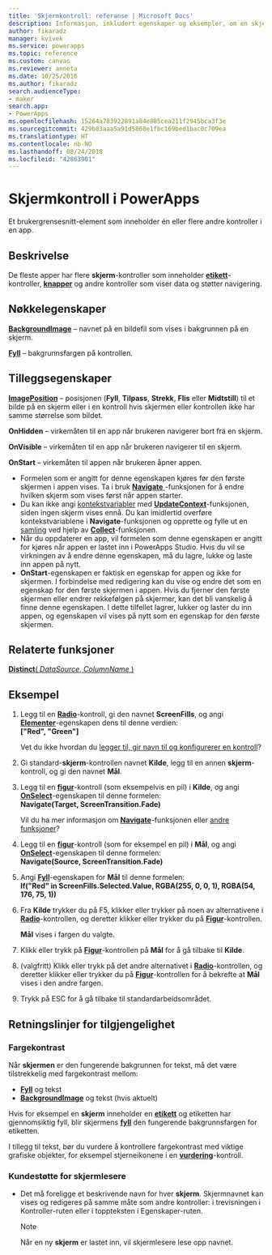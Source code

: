```yaml
---
title: 'Skjermkontroll: referanse | Microsoft Docs'
description: Informasjon, inkludert egenskaper og eksempler, om en skjermkontroll
author: fikaradz
manager: kvivek
ms.service: powerapps
ms.topic: reference
ms.custom: canvas
ms.reviewer: anneta
ms.date: 10/25/2016
ms.author: fikaradz
search.audienceType:
- maker
search.app:
- PowerApps
ms.openlocfilehash: 15264a783922891a84e805cea211f2945bca3f3e
ms.sourcegitcommit: 429b83aaa5a91d5868e1fbc169bed1bac0c709ea
ms.translationtype: HT
ms.contentlocale: nb-NO
ms.lasthandoff: 08/24/2018
ms.locfileid: "42863901"
---
```

# <a name="screen-control-in-powerapps"></a>Skjermkontroll i PowerApps
Et brukergrensesnitt-element som inneholder én eller flere andre kontroller i en app.

## <a name="description"></a>Beskrivelse
De fleste apper har flere **skjerm**-kontroller som inneholder **[etikett](control-text-box.md)**-kontroller, **[knapper](control-button.md)** og andre kontroller som viser data og støtter navigering.

## <a name="key-properties"></a>Nøkkelegenskaper
**[BackgroundImage](properties-visual.md)** – navnet på en bildefil som vises i bakgrunnen på en skjerm.

**[Fyll](properties-color-border.md)** – bakgrunnsfargen på kontrollen.

## <a name="additional-properties"></a>Tilleggsegenskaper
**[ImagePosition](properties-visual.md)** – posisjonen (**Fyll**, **Tilpass**, **Strekk**, **Flis** eller **Midtstill**) til et bilde på en skjerm eller i en kontroll hvis skjermen eller kontrollen ikke har samme størrelse som bildet.

**OnHidden** – virkemåten til en app når brukeren navigerer bort fra en skjerm.

**OnVisible** – virkemåten til en app når brukeren navigerer til en skjerm.

**OnStart** – virkemåten til appen når brukeren åpner appen.

* Formelen som er angitt for denne egenskapen kjøres før den første skjermen i appen vises. Ta i bruk [**Navigate** ](../functions/function-navigate.md)-funksjonen for å endre hvilken skjerm som vises først når appen starter.
* Du kan ikke angi [kontekstvariabler](../working-with-variables.md) med [**UpdateContext**](../functions/function-updatecontext.md)-funksjonen, siden ingen skjerm vises ennå. Du kan imidlertid overføre kontekstvariablene i **Navigate**-funksjonen og opprette og fylle ut en [samling](../working-with-variables.md) ved hjelp av [**Collect**](../functions/function-clear-collect-clearcollect.md)-funksjonen.
* Når du oppdaterer en app, vil formelen som denne egenskapen er angitt for kjøres når appen er lastet inn i PowerApps Studio. Hvis du vil se virkningen av å endre denne egenskapen, må du lagre, lukke og laste inn appen på nytt.
* **OnStart**-egenskapen er faktisk en egenskap for appen og ikke for skjermen. I forbindelse med redigering kan du vise og endre det som en egenskap for den første skjermen i appen. Hvis du fjerner den første skjermen eller endrer rekkefølgen på skjermer, kan det bli vanskelig å finne denne egenskapen. I dette tilfellet lagrer, lukker og laster du inn appen, og egenskapen vil vises på nytt som en egenskap for den første skjermen.

## <a name="related-functions"></a>Relaterte funksjoner
[**Distinct**( *DataSource*, *ColumnName* )](../functions/function-distinct.md)

## <a name="example"></a>Eksempel
1. Legg til en **[Radio](control-radio.md)**-kontroll, gi den navnet **ScreenFills**, og angi **[Elementer](properties-core.md)**-egenskapen dens til denne verdien:<br>
   **["Red", "Green"]**
   
    Vet du ikke hvordan du [legger til, gir navn til og konfigurerer en kontroll](../add-configure-controls.md)?
2. Gi standard-**skjerm**-kontrollen navnet **Kilde**, legg til en annen **skjerm**-kontroll, og gi den navnet **Mål**.
3. Legg til en **[figur](control-shapes-icons.md)**-kontroll (som eksempelvis en pil) i **Kilde**, og angi **[OnSelect](properties-core.md)**-egenskapen til denne formelen:<br>
   **Navigate(Target, ScreenTransition.Fade)**
   
    Vil du ha mer informasjon om **[Navigate](../functions/function-navigate.md)**-funksjonen eller [andre funksjoner](../formula-reference.md)?
4. Legg til en **[figur](control-shapes-icons.md)**-kontroll (som for eksempel en pil) i **Mål**, og angi **[OnSelect](properties-core.md)**-egenskapen til denne formelen:<br>
   **Navigate(Source, ScreenTransition.Fade)**
5. Angi **[Fyll](properties-color-border.md)**-egenskapen for **Mål** til denne formelen:<br>
   **If("Red" in ScreenFills.Selected.Value, RGBA(255, 0, 0, 1), RGBA(54, 176, 75, 1))**
6. Fra **Kilde** trykker du på F5, klikker eller trykker på noen av alternativene i **[Radio](control-radio.md)**-kontrollen, og deretter klikker eller trykker du på **[Figur](control-shapes-icons.md)**-kontrollen.
   
    **Mål** vises i fargen du valgte.
7. Klikk eller trykk på **[Figur](control-shapes-icons.md)**-kontrollen på **Mål** for å gå tilbake til **Kilde**.
8. (valgfritt) Klikk eller trykk på det andre alternativet i **[Radio](control-radio.md)**-kontrollen, og deretter klikker eller trykker du på **[Figur](control-shapes-icons.md)**-kontrollen for å bekrefte at **Mål** vises i den andre fargen.
9. Trykk på ESC for å gå tilbake til standardarbeidsområdet.


## <a name="accessibility-guidelines"></a>Retningslinjer for tilgjengelighet
### <a name="color-contrast"></a>Fargekontrast
Når **skjermen** er den fungerende bakgrunnen for tekst, må det være tilstrekkelig med fargekontrast mellom:
* **[Fyll](properties-color-border.md)** og tekst
* **[BackgroundImage](properties-visual.md)** og tekst (hvis aktuelt)

Hvis for eksempel en **skjerm** inneholder en **[etikett](control-text-box.md)**  og etiketten har gjennomsiktig fyll, blir skjermens **[fyll](properties-color-border.md)** den fungerende bakgrunnsfargen for etiketten.

I tillegg til tekst, bør du vurdere å kontrollere fargekontrast med viktige grafiske objekter, for eksempel stjerneikonene i en **[vurdering](control-rating.md)**-kontroll.

### <a name="screen-reader-support"></a>Kundestøtte for skjermlesere
* Det må foreligge et beskrivende navn for hver **skjerm**. Skjermnavnet kan vises og redigeres på samme måte som andre kontroller: i trevisningen i Kontroller-ruten eller i toppteksten i Egenskaper-ruten.

    > [!NOTE]
  > Når en ny **skjerm** er lastet inn, vil skjermlesere lese opp navnet. 
